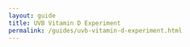 ```yaml
---
layout: guide
title: UVB Vitamin D Experiment
permalink: /guides/uvb-vitamin-d-experiment.html
---
```


